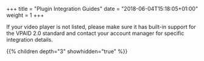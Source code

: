 +++
title = "Plugin Integration Guides"
date = "2018-06-04T15:18:05+01:00"
weight = 1
+++

If your video player is not listed, please make sure it has built-in support for the VPAID 2.0 standard and contact your account manager for specific integration details.

{{% children depth="3" showhidden="true" %}}